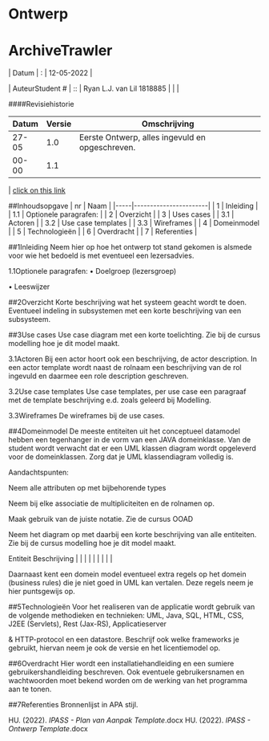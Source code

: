 
# Ontwerp

# ArchiveTrawler

| Datum | : | 12-05-2022 |

| AuteurStudent # | :: | Ryan L.J. van Lil 1818885
 |
 |
 |

####Revisiehistorie

| Datum | Versie | Omschrijving                                    |
|-------| --- |-------------------------------------------------|
| 27-05 | 1.0 | Eerste Ontwerp, alles ingevuld en opgeschreven. |
| 00-00 | 1.1 |
 |
[click on this link](#2Overzicht)

##Inhoudsopgave
| nr  | Naam                  |
|-----|-----------------------|
 | 1   | Inleiding             |
 | 1.1 | Optionele paragrafen: |
| 2   | Overzicht             |
| 3   | Uses cases            |
| 3.1 | Actoren               |
| 3.2 | Use case templates    |
| 3.3 | Wireframes            |
| 4   | Domeinmodel           |
| 5   | Technologieën         |
| 6   | Overdracht            |
| 7   | Referenties           | 

##1Inleiding
Neem hier op hoe het ontwerp tot stand gekomen is alsmede voor wie het bedoeld is met eventueel een lezersadvies.

1.1Optionele paragrafen:
• Doelgroep (lezersgroep)

• Leeswijzer

##2Overzicht
Korte beschrijving wat het systeem geacht wordt te doen. Eventueel indeling in subsystemen met een korte beschrijving van een subsysteem.

##3Use cases
Use case diagram met een korte toelichting. Zie bij de cursus modelling hoe je dit model maakt.

3.1Actoren
Bij een actor hoort ook een beschrijving, de actor description. In een actor template wordt naast de rolnaam een beschrijving van de rol ingevuld en daarmee een role description geschreven.

3.2Use case templates
Use case templates, per use case een paragraaf met de template beschrijving e.d. zoals geleerd bij Modelling.

3.3Wireframes
De wireframes bij de use cases.

##4Domeinmodel
De meeste entiteiten uit het conceptueel datamodel hebben een tegenhanger in de vorm van een JAVA domeinklasse. Van de student wordt verwacht dat er een UML klassen diagram wordt opgeleverd voor de domeinklassen. Zorg dat je UML klassendiagram volledig is.

Aandachtspunten:

Neem alle attributen op met bijbehorende types

Neem bij elke associatie de multipliciteiten en de rolnamen op.

Maak gebruik van de juiste notatie. Zie de cursus OOAD

Neem het diagram op met daarbij een korte beschrijving van alle entiteiten. Zie bij de cursus modelling hoe je dit model maakt.

Entiteit	Beschrijving
| | | | | | | | |

Daarnaast kent een domein model eventueel extra regels op het domein (business rules) die je niet goed in UML kan vertalen. Deze regels neem je hier puntsgewijs op.

##5Technologieën
Voor het realiseren van de applicatie wordt gebruik van de volgende methodieken en technieken: UML, Java, SQL, HTML, CSS, J2EE (Servlets), Rest (Jax-RS), Applicatieserver

& HTTP-protocol en een datastore. Beschrijf ook welke frameworks je gebruikt, hiervan neem je ook de versie en het licentiemodel op.

##6Overdracht
Hier wordt een installatiehandleiding en een sumiere gebruikershandleiding beschreven. Ook eventuele gebruikersnamen en wachtwoorden moet bekend worden om de werking van het programma aan te tonen.

##7Referenties
Bronnenlijst in APA stijl.


HU. (2022). _IPASS - Plan van Aanpak Template_.docx
HU. (2022). _IPASS - Ontwerp Template_.docx

